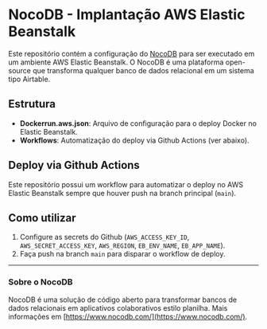 # NocoDB - Implantação AWS Elastic Beanstalk

Este repositório contém a configuração do [NocoDB](https://github.com/nocodb/nocodb) para ser executado em um ambiente AWS Elastic Beanstalk. O NocoDB é uma plataforma open-source que transforma qualquer banco de dados relacional em um sistema tipo Airtable.

## Estrutura
- **Dockerrun.aws.json**: Arquivo de configuração para o deploy Docker no Elastic Beanstalk.
- **Workflows**: Automatização do deploy via Github Actions (ver abaixo).

## Deploy via Github Actions
Este repositório possui um workflow para automatizar o deploy no AWS Elastic Beanstalk sempre que houver push na branch principal (`main`).

## Como utilizar
1. Configure as secrets do Github (`AWS_ACCESS_KEY_ID`, `AWS_SECRET_ACCESS_KEY`, `AWS_REGION`, `EB_ENV_NAME`, `EB_APP_NAME`).
2. Faça push na branch `main` para disparar o workflow de deploy.

---

### Sobre o NocoDB
NocoDB é uma solução de código aberto para transformar bancos de dados relacionais em aplicativos colaborativos estilo planilha. Mais informações em [https://www.nocodb.com/](https://www.nocodb.com/).
